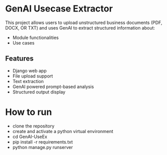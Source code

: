 # GenAI Usecase Extractor

This project allows users to upload unstructured business documents (PDF, DOCX, OR TXT) and uses GenAI to extract structured information about:

- Module functionalities 
- Use cases

## Features

- Django web app
- File upload support
- Text extraction
- GenAI powered prompt-based analysis
- Structured output display

# How to run

- clone the repository
- create and activate a python virtual environment
- cd GenAI-UseEx
- pip install -r requirements.txt
- python manage.py runserver